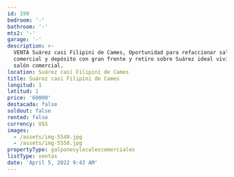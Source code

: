 ```yaml
---
id: 199
bedroom: '-'
bathroom: '-'
mts2: '-'
garage: '-'
description: >-
  VENTA Suárez casi Filipini de Cames, Oportunidad para refaccionar salón
  comercial y depósito con gran frente y retiro sobre Suárez ideal vivienda o
  salón comercial. 
location: Suárez casi Filipini de Cames
title: Suárez casi Filipini de Cames
longitud: 1
latitud: 1
price: '60000'
destacada: false
soldout: false
rented: false
currency: U$S
images:
  - /assets/img-5549.jpg
  - /assets/img-5550.jpg
propertyType: galponesylocalescomerciales
listType: ventas
date: 'April 5, 2022 9:43 AM'
---
```


